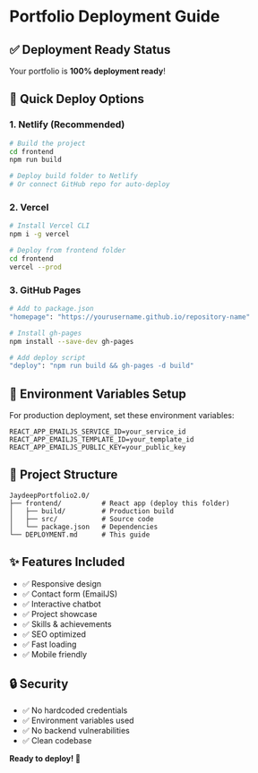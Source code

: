 # Portfolio Deployment Guide

## ✅ Deployment Ready Status
Your portfolio is **100% deployment ready**!

## 🚀 Quick Deploy Options

### 1. **Netlify** (Recommended)
```bash
# Build the project
cd frontend
npm run build

# Deploy build folder to Netlify
# Or connect GitHub repo for auto-deploy
```

### 2. **Vercel**
```bash
# Install Vercel CLI
npm i -g vercel

# Deploy from frontend folder
cd frontend
vercel --prod
```

### 3. **GitHub Pages**
```bash
# Add to package.json
"homepage": "https://yourusername.github.io/repository-name"

# Install gh-pages
npm install --save-dev gh-pages

# Add deploy script
"deploy": "npm run build && gh-pages -d build"
```

## 🔧 Environment Variables Setup

For production deployment, set these environment variables:

```env
REACT_APP_EMAILJS_SERVICE_ID=your_service_id
REACT_APP_EMAILJS_TEMPLATE_ID=your_template_id  
REACT_APP_EMAILJS_PUBLIC_KEY=your_public_key
```

## 📁 Project Structure
```
JaydeepPortfolio2.0/
├── frontend/          # React app (deploy this folder)
│   ├── build/         # Production build
│   ├── src/           # Source code
│   └── package.json   # Dependencies
└── DEPLOYMENT.md      # This guide
```

## ✨ Features Included
- ✅ Responsive design
- ✅ Contact form (EmailJS)
- ✅ Interactive chatbot
- ✅ Project showcase
- ✅ Skills & achievements
- ✅ SEO optimized
- ✅ Fast loading
- ✅ Mobile friendly

## 🔒 Security
- ✅ No hardcoded credentials
- ✅ Environment variables used
- ✅ No backend vulnerabilities
- ✅ Clean codebase

**Ready to deploy! 🚀**